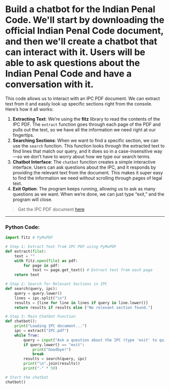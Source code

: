 # Build a chatbot for the Indian Penal Code. We'll start by downloading the official Indian Penal Code document, and then we'll create a chatbot that can interact with it. Users will be able to ask questions about the Indian Penal Code and have a conversation with it.

This code allows us to interact with an IPC PDF document. We can extract text from it and easily look up specific sections right from the console. Here’s how it all works:

1. **Extracting Text**: We’re using the **fitz** library to read the contents of the IPC PDF. The `extract` function goes through each page of the PDF and pulls out the text, so we have all the information we need right at our fingertips.
2. **Searching Sections**: When we want to find a specific section, we can use the `search` function. This function looks through the extracted text to find lines that match our query, and it does so in a case-insensitive way—so we don’t have to worry about how we type our search terms.
3. **Chatbot Interface**: The `chatbot` function creates a simple interactive interface. Users can ask questions about the IPC, and it responds by providing the relevant text from the document. This makes it super easy to find the information we need without scrolling through pages of legal text.
4. **Exit Option**: The program keeps running, allowing us to ask as many questions as we want. When we’re done, we can just type “exit,” and the program will close.

> Get the IPC PDF document [here](https://drive.google.com/file/d/1e09QDtNREkvcDg3YFR74h7tyZmGMoo7n/view?usp=drivesdk)

---
### Python Code:

```python
import fitz # PyMuPDF

# Step 1: Extract Text from IPC PDF using PyMuPDF
def extract(file):  
	text = ""  
	with fitz.open(file) as pdf:  
		for page in pdf:  
			text += page.get_text() # Extract text from each page  
	return text

# Step 2: Search for Relevant Sections in IPC
def search(query, ipc):  
	query = query.lower()  
	lines = ipc.split("\n")  
	results = [line for line in lines if query in line.lower()]  
	return results if results else ["No relevant section found."]

# Step 3: Main Chatbot Function
def chatbot():  
	print("Loading IPC document...")  
	ipc = extract("IPC.pdf")  
	while True:  
		query = input("Ask a question about the IPC (type 'exit' to quit): ")  
		if query.lower() == "exit":  
			print("Goodbye!")  
			break
	    results = search(query, ipc)  
	    print("\n".join(results))  
	    print("-" * 50)  

# Start the chatbot
chatbot()
```